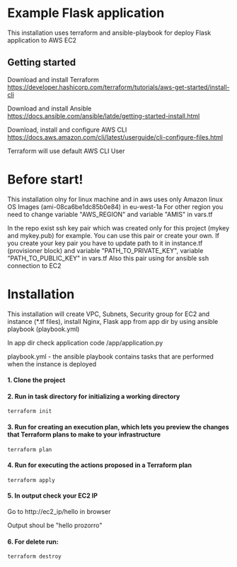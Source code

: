 Example Flask application
=========
This installation uses terraform and ansible-playbook for deploy Flask application to AWS EC2

Getting started
---------------
Download and install Terraform https://developer.hashicorp.com/terraform/tutorials/aws-get-started/install-cli

Download and install Ansible https://docs.ansible.com/ansible/latde/getting-started-install.html

Download, install and configure AWS CLI https://docs.aws.amazon.com/cli/latest/userguide/cli-configure-files.html

Terraform will use default AWS CLI User
# Before start!

This installation olny for linux machine and in aws uses only Amazon linux OS Images (ami-08ca6be1dc85b0e84) in eu-west-1a
For other region you need to change variable "AWS_REGION" and variable "AMIS" in vars.tf


In the repo exist ssh key pair which was created only for this project (mykey and mykey.pub) for example. You can use this pair or create your own.
If you create your key pair you have to update path to it in instance.tf (provisioner block) and variable "PATH_TO_PRIVATE_KEY", variable "PATH_TO_PUBLIC_KEY" in vars.tf
Also this pair using for ansible ssh connection to EC2

# Installation

This installation will create VPC, Subnets, Security group for EC2 and instance (*.tf files), install Nginx, Flask app from app dir by using ansible playbook (playbook.yml)

In app dir check application code /app/application.py

playbook.yml - the ansible playbook contains tasks that are performed when the instance is deployed

#### 1. Clone the project

#### 2. Run in task directory for initializing a working directory

```
terraform init
```
#### 3. Run for creating an execution plan, which lets you preview the changes that Terraform plans to make to your infrastructure
```
terraform plan
```
#### 4. Run for executing the actions proposed in a Terraform plan
```
terraform apply
```
#### 5. In output check your EC2 IP 

Go to http://ec2_ip/hello in browser 

Output shoul be "hello prozorro"

#### 6. For delete run:
```
terraform destroy
```
